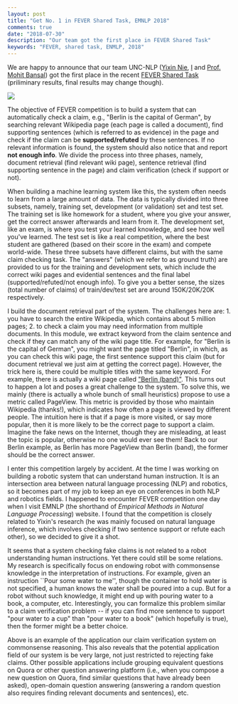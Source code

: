 ```yaml
---
layout: post
title: "Get No. 1 in FEVER Shared Task, EMNLP 2018"
comments: true
date: "2018-07-30"
description: "Our team got the first place in FEVER Shared Task"
keywords: "FEVER, shared task, ENMLP, 2018"
---
```


We are happy to announce that our team UNC-NLP ([Yixin Nie](https://easonnie.github.io/), [I](http://chaonan99.github.io/) and [Prof. Mohit Bansal](http://www.cs.unc.edu/~mbansal/)) got the first place in the recent [FEVER Shared Task](http://fever.ai/task.html) (priliminary results, final results may change though).

![](../../assets/images/20180730/results.png)

The objective of FEVER competition is to build a system that can automatically check a claim, e.g., "Berlin is the capital of German", by searching relevant Wikipedia page (each page is called a document), find supporting sentences (which is referred to as evidence) in the page and check if the claim can be **supported/refuted** by these sentences. If no relevant information is found, the system should also notice that and report **not enough info**. We divide the process into three phases, namely, document retrieval (find relevant wiki page), sentence retrieval (find supporting sentence in the page) and claim verification (check if support or not).

When building a machine learning system like this, the system often needs to learn from a large amount of data. The data is typically divided into three subsets, namely, training set, development (or validation) set and test set. The training set is like homework for a student, where you give your answer, get the correct answer afterwards and learn from it. The development set, like an exam, is where you test your learned knowledge, and see how well you've learned. The test set is like a real competition, where the best student are gathered (based on their score in the exam) and compete world-wide. These three subsets have different claims, but with the same claim checking task. The "answers" (which we refer to as ground truth) are provided to us for the training and development sets, which include the correct wiki pages and evidential sentences and the final label (supported/refuted/not enough info). To give you a better sense, the sizes (total number of claims) of train/dev/test set are around 150K/20K/20K respectively.

I build the document retrieval part of the system. The challenges here are: 1. you have to search the entire Wikipedia, which contains about 5 million pages; 2. to check a claim you may need information from multiple documents. In this module, we extract keyword from the claim sentence and check if they can match any of the wiki page title. For example, for "Berlin is the capital of German", you might want the page titled "Berlin", in which, as you can check this wiki page, the first sentence support this claim (but for document retrieval we just aim at getting the correct page). However, the trick here is, there could be multiple titles with the same keyword. For example, there is actually a wiki page called ["Berlin (band)"](https://en.wikipedia.org/wiki/Berlin_%28band%29). This turns out to happen a lot and poses a great challenge to the system. To solve this, we mainly (there is actually a whole bunch of small heuristics) propose to use a metric called PageView. This metric is provided by those who maintain Wikipedia (thanks!), which indicates how often a page is viewed by different people. The intuition here is that if a page is more visited, or say more popular, then it is more likely to be the correct page to support a claim. Imagine the fake news on the Internet, though they are misleading, at least the topic is popular, otherwise no one would ever see them! Back to our Berlin example, as Berlin has more PageView than Berlin (band), the former should be the correct answer.

I enter this competition largely by accident. At the time I was working on building a robotic system that can understand human instruction. It is an intersection area between natural language processing (NLP) and robotics, so it becomes part of my job to keep an eye on conferences in both NLP and robotics fields. I happened to encounter FEVER competition one day when I visit EMNLP (the shorthand of *Empirical Methods in Natural Language Processing*) website. I found that the competition is closely related to Yixin's research (he was mainly focused on natural language inference, which involves checking if two sentence support or refute each other), so we decided to give it a shot.

It seems that a system checking fake claims is not related to a robot understanding human instructions. Yet there could still be some relations. My research is specifically focus on endowing robot with commonsense knowledge in the interpretation of instructions. For example, given an instruction ``Pour some water to me'', though the container to hold water is not specified, a human knows the water shall be poured into a cup. But for a robot without such knowledge, it might end up with pouring water to a book, a computer, etc. Interestingly, you can formalize this problem similar to a claim verification problem -- if you can find more sentence to support "pour water to a cup" than "pour water to a book" (which hopefully is true), then the former might be a better choice.

Above is an example of the application our claim verification system on commonsense reasoning. This also reveals that the potential application field of our system is be very large, not just restricted to rejecting fake claims. Other possible applications include grouping equivalent questions on Quora or other question answering platform (i.e., when you compose a new question on Quora, find similar questions that have already been asked), open-domain question answering (answering a random question also requires finding relevant documents and sentences), etc.

<!--The objective of the task is to build a system to verify information using evidence from Wikipedia. Given a claim, the system should first find evidential sentences (sentences in Wikipedia pages) related to the claim, then decide whether they support or refute the claim, or the information is not enough (see shared task page for more details). We are working on  system description, which give more details of our approach. Stay tuned!-->

<!-- Follow the [baseline system](https://github.com/sheffieldnlp/fever-baselines), we divide the task into three stages: document retrieval (given a claim, find related documents in Wikipedia), sentence retrieval (find evidences in related documents) and [natural language inference](https://arxiv.org/pdf/1708.02312.pdf) (NLI, predicate `SUPPORTS`, `REFUTES` or `NOT ENOUGH INFO` by comparing claim and evidences). For document retrieval, we use a rule based system, mainly based on the title of Wikipedia page. Sentence retrieval and NLI are both neural models. -->
